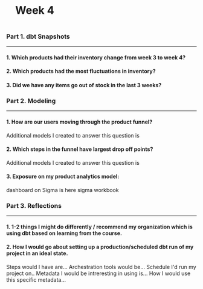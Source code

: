 <div id="user-content-toc">
  <ul>
    <summary><h1 style="display: inline-block;">Week 4</h1></summary>
  </ul>
</div>

### Part 1. dbt Snapshots

---

#### 1. Which products had their inventory change from week 3 to week 4?

#### 2. Which products had the most fluctuations in inventory?

#### 3. Did we have any items go out of stock in the last 3 weeks?

### Part 2. Modeling

---

#### 1. How are our users moving through the product funnel?

Additional models I created to answer this question is

#### 2. Which steps in the funnel have largest drop off points?

Additional models I created to answer this question is

#### 3. Exposure on my product analytics model:

dashboard on Sigma is here sigma workbook

### Part 3. Reflections

---

#### 1. 1-2 things I might do differently / recommend my organization which is using dbt based on learning from the course.

#### 2. How I would go about setting up a production/scheduled dbt run of my project in an ideal state.

Steps would I have are... Archestration tools would be... Schedule I'd run my project on.. Metadata I would be intreresting in using is... How I would use this specific metadata...
